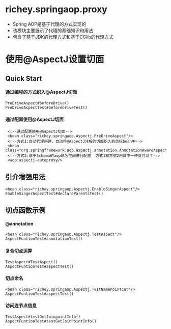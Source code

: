 # richey.springaop.proxy

* Spring AOP是基于代理的方式实现的
* 该模块主要展示了代理的基础知识和用法
* 包含了基于JDK的代理方式和基于CGlib的代理方式


# 使用@AspectJ设置切面

## Quick Start

#### 通过编程的方式织入@AspectJ切面
    PreDriveAspect#beforeDrive()
    PreDriveAspectTest#beforeDriveTest()

#### 通过配置使用@AspectJ切面

     <!--通过配置使用@AspectJ切面-->
     <bean class="richey.springaop.Aspectj.PreDriveAspect"/>
     <!--方式1:自动代理创建，自动将@AspectJ注解的切面织入到目标bean中-->
     <bean class="org.springframework.aop.aspectj.annotation.AnnotationAwareAspectJAutoProxyCreator"/>
     <!--方式2:基于Schema的aop命名空间进行配置  方式1和方式2用其中一种就可以了-->
     <aop:aspectj-autoproxy/>

## 引介增强用法

    <bean class="richey.springaop.Aspectj.EnableSingerAspect"/>
    EnableSingerAspectTest#declareParentsTest()
    
## 切点函数示例

#### @annotation

    <bean class="richey.springaop.Aspectj.TestAspect"/>
    AspectFuntionTest#annotationTest()

#### 复合切点运算

    TestAspect#TestAspect()
    AspectFuntionTest#aspectTest()

#### 切点命名

    <bean class="richey.springaop.Aspectj.TestNamePointcut"/>
    AspectFuntionTest#aspectTest()

#### 访问连节点信息

    TestAspect#testGetJoinpointInfo()
    AspectFuntionTest#testGetJoinPointInfo()